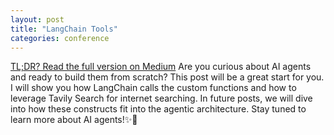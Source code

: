 ```yaml
---
layout: post
title: "LangChain Tools"
categories: conference
---
```



[TL;DR? Read the full version on Medium](https://medium.com/@balci.pelin/getting-started-with-langchain-tools-3beec9e1fb95) 
Are you curious about AI agents and ready to build them from scratch? This post will be a great start for you. I will show you how LangChain calls the custom functions and how to leverage Tavily Search for internet searching. In future posts, we will dive into how these constructs fit into the agentic architecture. Stay tuned to learn more about AI agents!✨🎉